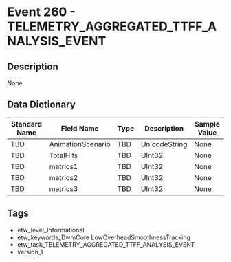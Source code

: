 # Event 260 - TELEMETRY_AGGREGATED_TTFF_ANALYSIS_EVENT

## Description
None

## Data Dictionary
|Standard Name|Field Name|Type|Description|Sample Value|
|---|---|---|---|---|
|TBD|AnimationScenario|TBD|UnicodeString|None|None|
|TBD|TotalHits|TBD|UInt32|None|None|
|TBD|metrics1|TBD|UInt32|None|None|
|TBD|metrics2|TBD|UInt32|None|None|
|TBD|metrics3|TBD|UInt32|None|None|

## Tags
* etw_level_Informational
* etw_keywords_DwmCore LowOverheadSmoothnessTracking
* etw_task_TELEMETRY_AGGREGATED_TTFF_ANALYSIS_EVENT
* version_1